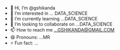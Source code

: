 - 👋 Hi, I’m @gshikanda
- 👀 I’m interested in ... DATA_SCIENCE
- 🌱 I’m currently learning ...DATA_SCIENCE
- 💞️ I’m looking to collaborate on ...DATA_SCIENCE
- 📫 How to reach me ...GSHIKANDA@GMAIL.COM
- 😄 Pronouns: ...MR
- ⚡ Fun fact: ...

<!---
gshikanda/gshikanda is a ✨ special ✨ repository because its `README.md` (this file) appears on your GitHub profile.
You can click the Preview link to take a look at your changes.
--->
